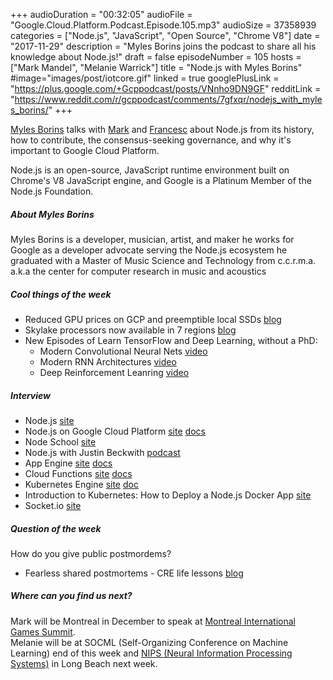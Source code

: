 +++
audioDuration = "00:32:05"
audioFile = "Google.Cloud.Platform.Podcast.Episode.105.mp3"
audioSize = 37358939
categories = ["Node.js", "JavaScript", "Open Source", "Chrome V8"]
date = "2017-11-29"
description = "Myles Borins joins the podcast to share all his knowledge about Node.js!"
draft = false
episodeNumber = 105
hosts = ["Mark Mandel", "Melanie Warrick"]
title = "Node.js with Myles Borins"
#image="images/post/iotcore.gif"
linked = true
googlePlusLink = "https://plus.google.com/+Gcppodcast/posts/VNnho9DN9GF"
redditLink = "https://www.reddit.com/r/gcppodcast/comments/7gfxqr/nodejs_with_myles_borins/"
+++

[Myles Borins](https://twitter.com/mylesborins) talks with [Mark](https://twitter.com/Neurotic) and [Francesc](https://twitter.com/francesc) about Node.js from its history, how to contribute, the consensus-seeking governance, and why it's important to Google Cloud Platform. 

Node.js is an open-source, JavaScript runtime environment built on Chrome's V8 JavaScript engine, and Google is a Platinum Member of the Node.js Foundation.     

<!--more-->

##### About Myles Borins

Myles Borins is a developer, musician, artist, and maker he works for Google as a developer advocate serving the Node.js ecosystem he graduated with a Master of Music Science and Technology from c.c.r.m.a. a.k.a the center for computer research in music and acoustics

##### Cool things of the week

- Reduced GPU prices on GCP and preemptible local SSDs [blog](https://cloudplatform.googleblog.com/2017/11/new-lower-prices-for-GPUs-and-preemptible-Local-SSDs.html)
- Skylake processors now available in 7 regions [blog](https://cloudplatform.googleblog.com/2017/11/Skylake-processors-now-available-in-seven-regions.html)
- New Episodes of Learn TensorFlow and Deep Learning, without a PhD:
    - Modern Convolutional Neural Nets [video](https://www.youtube.com/watch?v=vaL1I2BD_xY&feature=youtu.be)
    - Modern RNN Architectures [video](https://www.youtube.com/watch?v=pzOzmxCR37I)
    - Deep Reinforcement Leanring [video](https://www.youtube.com/watch?v=aRKOJHRbXeo)

##### Interview

- Node.js [site](https://nodejs.org/en/)
- Node.js on Google Cloud Platform [site](https://cloud.google.com/nodejs) [docs](https://cloud.google.com/nodejs/docs/)
- Node School [site](https://nodeschool.io/)
- Node.js with Justin Beckwith [podcast](https://www.gcppodcast.com/post/episode-20-nodejs-with-justin-beckwith/)
- App Engine [site](https://cloud.google.com/appengine/) [docs](https://cloud.google.com/appengine/docs/)
- Cloud Functions [site](https://cloud.google.com/functions/) [docs](https://cloud.google.com/functions/docs/)
- Kubernetes Engine [site](https://cloud.google.com/kubernetes-engine/) [doc](https://cloud.google.com/kubernetes-engine/docs/)
- Introduction to Kubernetes: How to Deploy a Node.js Docker App [site](https://www.sitepoint.com/kubernetes-deploy-node-js-docker-app/)
- Socket.io [site](https://socket.io/docs/)

##### Question of the week

How do you give public postmordems?

- Fearless shared postmortems - CRE life lessons [blog](https://cloudplatform.googleblog.com/2017/11/fearless-shared-postmortems-CRE-life-lessons.html)

##### Where can you find us next?

Mark will be Montreal in December to speak at [Montreal International Games Summit](http://www.migs17.com/en/home/).  
Melanie will be at SOCML (Self-Organizing Conference on Machine Learning) end of this week and [NIPS (Neural Information Processing Systems)](https://nips.cc/) in Long Beach next week.